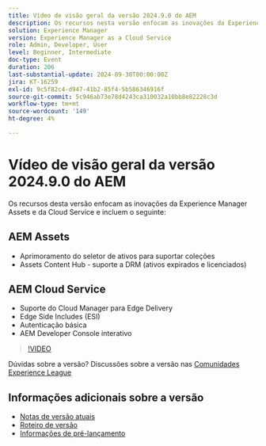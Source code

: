 ```yaml
---
title: Vídeo de visão geral da versão 2024.9.0 do AEM
description: Os recursos nesta versão enfocam as inovações da Experience Manager Assets e da Cloud Service e incluem o seguinte:AEM Assets - Aprimoramento do Seletor de ativos para suportar coleções​ Assets Content Hub - suporte a DRM (ativos expirados e licenciados)​AEM Cloud Service - Suporte da Cloud Manager para Edge Delivery​ ​ ​ Edge Side Includes (ESI)Autenticação básicaInterativa AEM Developer Console
solution: Experience Manager
version: Experience Manager as a Cloud Service
role: Admin, Developer, User
level: Beginner, Intermediate
doc-type: Event
duration: 206
last-substantial-update: 2024-09-30T00:00:00Z
jira: KT-16259
exl-id: 9c5f82c4-d947-41b2-85f4-5b586346916f
source-git-commit: 5c946ab73e78d4243ca310032a10bb8e82228c3d
workflow-type: tm+mt
source-wordcount: '149'
ht-degree: 4%

---
```


# Vídeo de visão geral da versão 2024.9.0 do AEM

Os recursos desta versão enfocam as inovações da Experience Manager Assets e da Cloud Service e incluem o seguinte:

## AEM Assets

* Aprimoramento do seletor de ativos para suportar coleções&#x200B;
* Assets Content Hub - suporte a DRM (ativos expirados e licenciados)&#x200B;

## AEM Cloud Service

* Suporte do Cloud Manager para Edge Delivery&#x200B;
* Edge Side Includes (ESI)&#x200B;
* Autenticação básica&#x200B;
* AEM Developer Console interativo

>[!VIDEO](https://video.tv.adobe.com/v/3434847/?learn=on)

Dúvidas sobre a versão?  Discussões sobre a versão nas [Comunidades Experience League](https://adobe.ly/4eqofkS)

## Informações adicionais sobre a versão

* [Notas de versão atuais](https://experienceleague.adobe.com/docs/experience-manager-cloud-service/content/release-notes/home.html?lang=pt-BR)
* [Roteiro de versão](https://experienceleague.adobe.com/docs/experience-manager-release-information/aem-release-updates/update-releases-roadmap.html?lang=pt-BR)
* [Informações de pré-lançamento](https://experienceleague.adobe.com/docs/experience-manager-cloud-service/content/release-notes/prerelease.html?lang=pt-BR)
